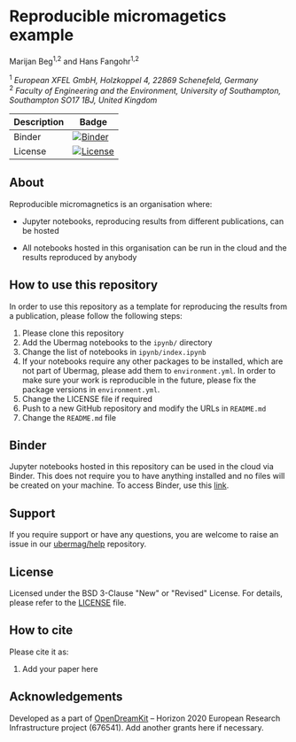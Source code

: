 # Reproducible micromagetics example
Marijan Beg<sup>1,2</sup> and Hans Fangohr<sup>1,2</sup>

<sup>1</sup> *European XFEL GmbH, Holzkoppel 4, 22869 Schenefeld, Germany*  
<sup>2</sup> *Faculty of Engineering and the Environment, University of Southampton, Southampton SO17 1BJ, United Kingdom*  

| Description | Badge |
| --- | --- |
| Binder | [![Binder](https://mybinder.org/badge_logo.svg)](https://mybinder.org/v2/gh/reproducible-micromagnetics/example/master?filepath=ipynb%2Findex.ipynb) |
| License | [![License](https://img.shields.io/badge/License-BSD%203--Clause-blue.svg)](https://opensource.org/licenses/BSD-3-Clause) |

## About

Reproducible micromagnetics is an organisation where:

- Jupyter notebooks, reproducing results from different publications, can be hosted 

- All notebooks hosted in this organisation can be run in the cloud and the results reproduced by anybody

## How to use this repository

In order to use this repository as a template for reproducing the results from a publication, please follow the following steps:

1. Please clone this repository
2. Add the Ubermag notebooks to the `ipynb/` directory
3. Change the list of notebooks in `ipynb/index.ipynb`
4. If your notebooks require any other packages to be installed, which are not part of Ubermag, please add them to `environment.yml`. In order to make sure your work is reproducible in the future, please fix the package versions in `environment.yml`.
5. Change the LICENSE file if required
6. Push to a new GitHub repository and modify the URLs in `README.md`
7. Change the `README.md` file

## Binder

Jupyter notebooks hosted in this repository can be used in the cloud via Binder. This does not require you to have anything installed and no files will be created on your machine. To access Binder, use this [link](https://mybinder.org/v2/gh/reproducible-micromagnetics/example/master?filepath=ipynb%2Findex.ipynb).

## Support

If you require support or have any questions, you are welcome to raise an issue in our [ubermag/help](https://github.com/ubermag/help) repository.

## License

Licensed under the BSD 3-Clause "New" or "Revised" License. For details, please refer to the [LICENSE](LICENSE) file.

## How to cite

Please cite it as:

1. Add your paper here

## Acknowledgements

Developed as a part of [OpenDreamKit](http://opendreamkit.org/) – Horizon 2020 European Research Infrastructure project (676541). Add another grants here if necessary.
